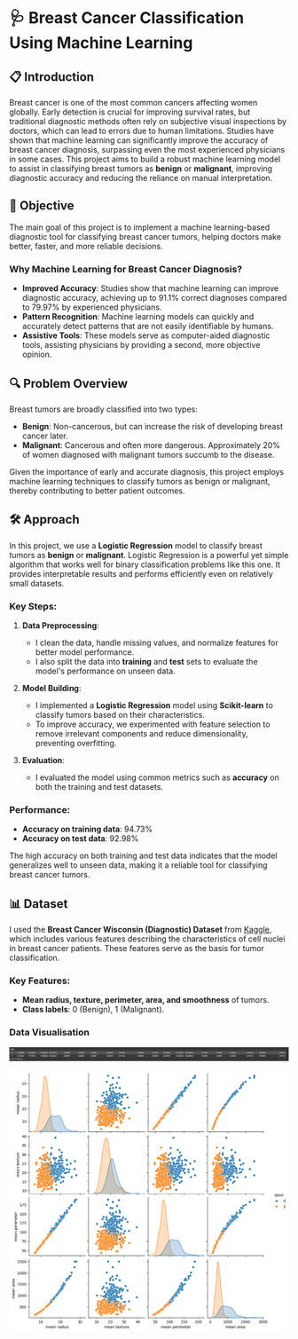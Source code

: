 # 🩺 Breast Cancer Classification Using Machine Learning

## 📋 Introduction

Breast cancer is one of the most common cancers affecting women globally. Early detection is crucial for improving survival rates, but traditional diagnostic methods often rely on subjective visual inspections by doctors, which can lead to errors due to human limitations. Studies have shown that machine learning can significantly improve the accuracy of breast cancer diagnosis, surpassing even the most experienced physicians in some cases. This project aims to build a robust machine learning model to assist in classifying breast tumors as **benign** or **malignant**, improving diagnostic accuracy and reducing the reliance on manual interpretation.

## 🎯 Objective

The main goal of this project is to implement a machine learning-based diagnostic tool for classifying breast cancer tumors, helping doctors make better, faster, and more reliable decisions.

### Why Machine Learning for Breast Cancer Diagnosis?

- **Improved Accuracy**: Studies show that machine learning can improve diagnostic accuracy, achieving up to 91.1% correct diagnoses compared to 79.97% by experienced physicians.
- **Pattern Recognition**: Machine learning models can quickly and accurately detect patterns that are not easily identifiable by humans.
- **Assistive Tools**: These models serve as computer-aided diagnostic tools, assisting physicians by providing a second, more objective opinion.

## 🔍 Problem Overview

Breast tumors are broadly classified into two types:
- **Benign**: Non-cancerous, but can increase the risk of developing breast cancer later.
- **Malignant**: Cancerous and often more dangerous. Approximately 20% of women diagnosed with malignant tumors succumb to the disease.

Given the importance of early and accurate diagnosis, this project employs machine learning techniques to classify tumors as benign or malignant, thereby contributing to better patient outcomes.


## 🛠️ Approach

In this project, we use a **Logistic Regression** model to classify breast tumors as **benign** or **malignant**. Logistic Regression is a powerful yet simple algorithm that works well for binary classification problems like this one. It provides interpretable results and performs efficiently even on relatively small datasets.

### Key Steps:
1. **Data Preprocessing**: 
   - I clean the data, handle missing values, and normalize features for better model performance.
   - I also split the data into **training** and **test** sets to evaluate the model's performance on unseen data.
  
2. **Model Building**: 
   - I implemented a **Logistic Regression** model using **Scikit-learn** to classify tumors based on their characteristics.
   - To improve accuracy, we experimented with feature selection to remove irrelevant components and reduce dimensionality, preventing overfitting.

3. **Evaluation**: 
   - I evaluated the model using common metrics such as **accuracy** on both the training and test datasets.

### Performance:
- **Accuracy on training data**: 94.73%
- **Accuracy on test data**: 92.98%

The high accuracy on both training and test data indicates that the model generalizes well to unseen data, making it a reliable tool for classifying breast cancer tumors.

## 📊 Dataset

I used the **Breast Cancer Wisconsin (Diagnostic) Dataset** from [Kaggle](https://www.kaggle.com/c/breast-cancer-classification), which includes various features describing the characteristics of cell nuclei in breast cancer patients. These features serve as the basis for tumor classification.

### Key Features:
- **Mean radius, texture, perimeter, area, and smoothness** of tumors.
- **Class labels**: 0 (Benign), 1 (Malignant).

### Data Visualisation
![row Data](public/Screenshot%202024-09-28%20085237.png)

![visualization](public/Visualization.png)